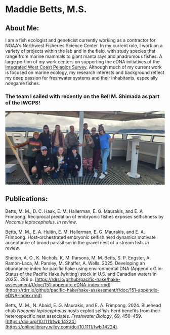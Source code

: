# Maddie Betts, M.S.

## About Me:

I am a fish ecologist and geneticist currently working as a contractor for NOAA's Northwest Fisheries Science Center. In my current role, I work on a variety of projects within the lab and in the field, with study species that range from marine mammals to giant manta rays and anadromous fishes. A large portion of my work centers on supporting the eDNA initiatives of the [Integrated West Coast Pelagics Survey](https://www.fisheries.noaa.gov/west-coast/science-data/integrated-west-coast-pelagics-survey). Although much of my current work is focused on marine ecology, my research interests and background reflect my deep passion for freshwater systems and their inhabitants, especially nongame fishes.  

### The team I sailed with recently on the Bell M. Shimada as part of the IWCPS!
![The team I sailed with recently on the IWCPS](IMG_8947.JPEG)

## Publications:

Betts, M. M., D. C. Haak, E. M. Hallerman, E. G. Maurakis, and E. A Frimpong. Reciprocal predation of embryonic fishes exposes selfishness by *Nocomis leptocephalus*. *In review*. 

Betts, M. M., E. A. Hultin, E. M. Hallerman, E. G. Maurakis, and E. A. Frimpong. Host-orchestrated embryonic selfish herd dynamics motivate acceptance of brood parasitism in the gravel nest of a stream fish. *In review*. 

Shelton, A. O., K. Nichols, K. M. Parsons, M. M. Betts, S. P. Engster, A. Ramón-Laca, M. Parsley, M. Shaffer, A. Wells. 2025. Developing an abundance index for pacific hake using environmental DNA (Appendix G in: Status of the Pacific Hake (whiting) stock in U.S. and Canadian waters in 2025). 286 p. [https://rdrr.io/github/pacific-hake/hake-assessment/f/doc/151-appendix-eDNA-index.rmd](https://rdrr.io/github/pacific-hake/hake-assessment/f/doc/151-appendix-eDNA-index.rmd)

Betts, M. M., N. Abaid, E. G. Maurakis, and E. A. Frimpong. 2024. Bluehead chub *Nocomis leptocephalus* hosts exploit selfish-herd benefits from their heterospecific nest associates. *Freshwater Biology*, 69, 450–459. [https://doi.org/10.1111/fwb.14224](https://onlinelibrary.wiley.com/doi/10.1111/fwb.14224).
